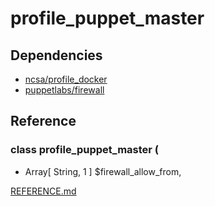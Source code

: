 # profile_puppet_master

## Dependencies
- [ncsa/profile_docker](https;//github.com/ncsa/puppet-profile_docker)
- [puppetlabs/firewall](https://forge.puppet.com/puppetlabs/firewall)

## Reference

### class profile_puppet_master (
-    Array[ String, 1 ] $firewall_allow_from,

[REFERENCE.md](REFERENCE.md)
